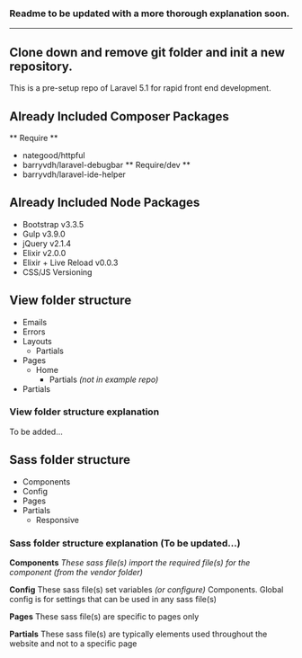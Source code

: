 ### Readme to be updated with a more thorough explanation soon. ###

-----
Clone down and remove git folder and init a new repository.
-----

This is a pre-setup repo of Laravel 5.1 for rapid front end development.

## Already Included Composer Packages ##
** Require **
- nategood/httpful
- barryvdh/laravel-debugbar
** Require/dev **
- barryvdh/laravel-ide-helper


## Already Included Node Packages ##
- Bootstrap v3.3.5
- Gulp v3.9.0
- jQuery v2.1.4
- Elixir v2.0.0
- Elixir + Live Reload v0.0.3
- CSS/JS Versioning

## View folder structure ##
- Emails
- Errors
- Layouts
    - Partials
- Pages
    - Home
        - Partials *(not in example repo)*
- Partials

### View folder structure explanation ###
To be added...


## Sass folder structure ##
- Components
- Config
- Pages
- Partials
    - Responsive

### Sass folder structure explanation (To be updated...) ###
**Components**
*These sass file(s) import the required file(s) for the component (from the vendor folder)*

**Config**
These sass file(s) set variables *(or configure)* Components. Global config is for settings that can be used in any sass file(s)

**Pages**
These sass file(s) are specific to pages only

**Partials**
These sass file(s) are typically elements used throughout the website and not to a specific page